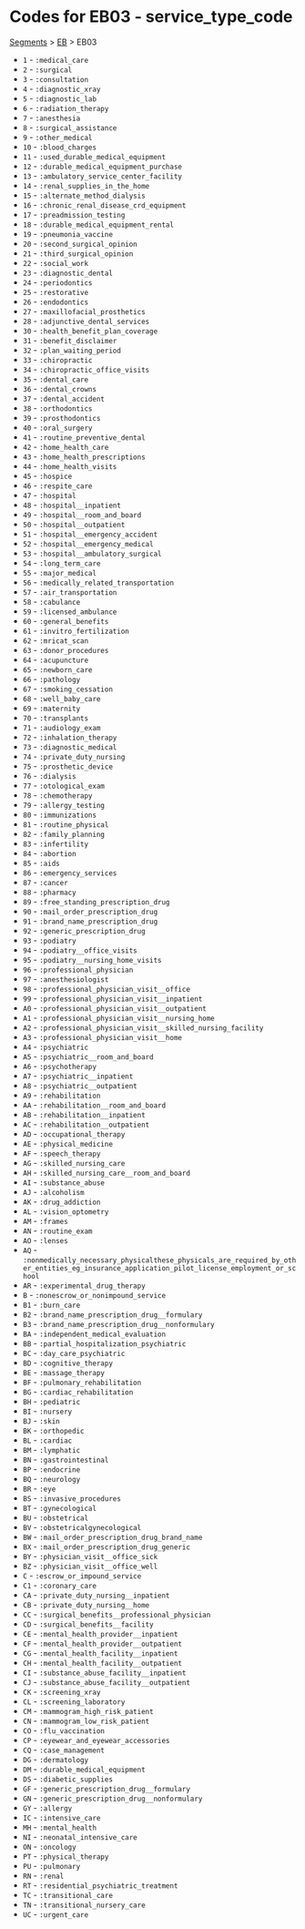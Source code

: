 # Codes for EB03 - service_type_code
[Segments](../segments.md) > [EB](../segments/EB.md) > EB03
* `1` - `:medical_care`
* `2` - `:surgical`
* `3` - `:consultation`
* `4` - `:diagnostic_xray`
* `5` - `:diagnostic_lab`
* `6` - `:radiation_therapy`
* `7` - `:anesthesia`
* `8` - `:surgical_assistance`
* `9` - `:other_medical`
* `10` - `:blood_charges`
* `11` - `:used_durable_medical_equipment`
* `12` - `:durable_medical_equipment_purchase`
* `13` - `:ambulatory_service_center_facility`
* `14` - `:renal_supplies_in_the_home`
* `15` - `:alternate_method_dialysis`
* `16` - `:chronic_renal_disease_crd_equipment`
* `17` - `:preadmission_testing`
* `18` - `:durable_medical_equipment_rental`
* `19` - `:pneumonia_vaccine`
* `20` - `:second_surgical_opinion`
* `21` - `:third_surgical_opinion`
* `22` - `:social_work`
* `23` - `:diagnostic_dental`
* `24` - `:periodontics`
* `25` - `:restorative`
* `26` - `:endodontics`
* `27` - `:maxillofacial_prosthetics`
* `28` - `:adjunctive_dental_services`
* `30` - `:health_benefit_plan_coverage`
* `31` - `:benefit_disclaimer`
* `32` - `:plan_waiting_period`
* `33` - `:chiropractic`
* `34` - `:chiropractic_office_visits`
* `35` - `:dental_care`
* `36` - `:dental_crowns`
* `37` - `:dental_accident`
* `38` - `:orthodontics`
* `39` - `:prosthodontics`
* `40` - `:oral_surgery`
* `41` - `:routine_preventive_dental`
* `42` - `:home_health_care`
* `43` - `:home_health_prescriptions`
* `44` - `:home_health_visits`
* `45` - `:hospice`
* `46` - `:respite_care`
* `47` - `:hospital`
* `48` - `:hospital__inpatient`
* `49` - `:hospital__room_and_board`
* `50` - `:hospital__outpatient`
* `51` - `:hospital__emergency_accident`
* `52` - `:hospital__emergency_medical`
* `53` - `:hospital__ambulatory_surgical`
* `54` - `:long_term_care`
* `55` - `:major_medical`
* `56` - `:medically_related_transportation`
* `57` - `:air_transportation`
* `58` - `:cabulance`
* `59` - `:licensed_ambulance`
* `60` - `:general_benefits`
* `61` - `:invitro_fertilization`
* `62` - `:mricat_scan`
* `63` - `:donor_procedures`
* `64` - `:acupuncture`
* `65` - `:newborn_care`
* `66` - `:pathology`
* `67` - `:smoking_cessation`
* `68` - `:well_baby_care`
* `69` - `:maternity`
* `70` - `:transplants`
* `71` - `:audiology_exam`
* `72` - `:inhalation_therapy`
* `73` - `:diagnostic_medical`
* `74` - `:private_duty_nursing`
* `75` - `:prosthetic_device`
* `76` - `:dialysis`
* `77` - `:otological_exam`
* `78` - `:chemotherapy`
* `79` - `:allergy_testing`
* `80` - `:immunizations`
* `81` - `:routine_physical`
* `82` - `:family_planning`
* `83` - `:infertility`
* `84` - `:abortion`
* `85` - `:aids`
* `86` - `:emergency_services`
* `87` - `:cancer`
* `88` - `:pharmacy`
* `89` - `:free_standing_prescription_drug`
* `90` - `:mail_order_prescription_drug`
* `91` - `:brand_name_prescription_drug`
* `92` - `:generic_prescription_drug`
* `93` - `:podiatry`
* `94` - `:podiatry__office_visits`
* `95` - `:podiatry__nursing_home_visits`
* `96` - `:professional_physician`
* `97` - `:anesthesiologist`
* `98` - `:professional_physician_visit__office`
* `99` - `:professional_physician_visit__inpatient`
* `A0` - `:professional_physician_visit__outpatient`
* `A1` - `:professional_physician_visit__nursing_home`
* `A2` - `:professional_physician_visit__skilled_nursing_facility`
* `A3` - `:professional_physician_visit__home`
* `A4` - `:psychiatric`
* `A5` - `:psychiatric__room_and_board`
* `A6` - `:psychotherapy`
* `A7` - `:psychiatric__inpatient`
* `A8` - `:psychiatric__outpatient`
* `A9` - `:rehabilitation`
* `AA` - `:rehabilitation__room_and_board`
* `AB` - `:rehabilitation__inpatient`
* `AC` - `:rehabilitation__outpatient`
* `AD` - `:occupational_therapy`
* `AE` - `:physical_medicine`
* `AF` - `:speech_therapy`
* `AG` - `:skilled_nursing_care`
* `AH` - `:skilled_nursing_care__room_and_board`
* `AI` - `:substance_abuse`
* `AJ` - `:alcoholism`
* `AK` - `:drug_addiction`
* `AL` - `:vision_optometry`
* `AM` - `:frames`
* `AN` - `:routine_exam`
* `AO` - `:lenses`
* `AQ` - `:nonmedically_necessary_physicalthese_physicals_are_required_by_other_entities_eg_insurance_application_pilot_license_employment_or_school`
* `AR` - `:experimental_drug_therapy`
* `B` - `:nonescrow_or_nonimpound_service`
* `B1` - `:burn_care`
* `B2` - `:brand_name_prescription_drug__formulary`
* `B3` - `:brand_name_prescription_drug__nonformulary`
* `BA` - `:independent_medical_evaluation`
* `BB` - `:partial_hospitalization_psychiatric`
* `BC` - `:day_care_psychiatric`
* `BD` - `:cognitive_therapy`
* `BE` - `:massage_therapy`
* `BF` - `:pulmonary_rehabilitation`
* `BG` - `:cardiac_rehabilitation`
* `BH` - `:pediatric`
* `BI` - `:nursery`
* `BJ` - `:skin`
* `BK` - `:orthopedic`
* `BL` - `:cardiac`
* `BM` - `:lymphatic`
* `BN` - `:gastrointestinal`
* `BP` - `:endocrine`
* `BQ` - `:neurology`
* `BR` - `:eye`
* `BS` - `:invasive_procedures`
* `BT` - `:gynecological`
* `BU` - `:obstetrical`
* `BV` - `:obstetricalgynecological`
* `BW` - `:mail_order_prescription_drug_brand_name`
* `BX` - `:mail_order_prescription_drug_generic`
* `BY` - `:physician_visit__office_sick`
* `BZ` - `:physician_visit__office_well`
* `C` - `:escrow_or_impound_service`
* `C1` - `:coronary_care`
* `CA` - `:private_duty_nursing__inpatient`
* `CB` - `:private_duty_nursing__home`
* `CC` - `:surgical_benefits__professional_physician`
* `CD` - `:surgical_benefits__facility`
* `CE` - `:mental_health_provider__inpatient`
* `CF` - `:mental_health_provider__outpatient`
* `CG` - `:mental_health_facility__inpatient`
* `CH` - `:mental_health_facility__outpatient`
* `CI` - `:substance_abuse_facility__inpatient`
* `CJ` - `:substance_abuse_facility__outpatient`
* `CK` - `:screening_xray`
* `CL` - `:screening_laboratory`
* `CM` - `:mammogram_high_risk_patient`
* `CN` - `:mammogram_low_risk_patient`
* `CO` - `:flu_vaccination`
* `CP` - `:eyewear_and_eyewear_accessories`
* `CQ` - `:case_management`
* `DG` - `:dermatology`
* `DM` - `:durable_medical_equipment`
* `DS` - `:diabetic_supplies`
* `GF` - `:generic_prescription_drug__formulary`
* `GN` - `:generic_prescription_drug__nonformulary`
* `GY` - `:allergy`
* `IC` - `:intensive_care`
* `MH` - `:mental_health`
* `NI` - `:neonatal_intensive_care`
* `ON` - `:oncology`
* `PT` - `:physical_therapy`
* `PU` - `:pulmonary`
* `RN` - `:renal`
* `RT` - `:residential_psychiatric_treatment`
* `TC` - `:transitional_care`
* `TN` - `:transitional_nursery_care`
* `UC` - `:urgent_care`
